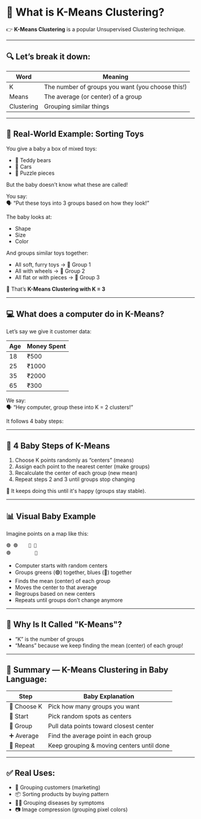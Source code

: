 
# 🎯 What is K-Means Clustering?

👉 **K-Means Clustering** is a popular Unsupervised Clustering technique.

---

## 🔍 Let’s break it down:

| Word       | Meaning                             |
|------------|-------------------------------------|
| K          | The number of groups you want (you choose this!) |
| Means      | The average (or center) of a group  |
| Clustering | Grouping similar things             |

---

## 🧸 Real-World Example: Sorting Toys

You give a baby a box of mixed toys:

- 🐻 Teddy bears  
- 🚗 Cars  
- 🧩 Puzzle pieces  

But the baby doesn’t know what these are called!

You say:  
🗣️ “Put these toys into 3 groups based on how they look!”

The baby looks at:

- Shape  
- Size  
- Color  

And groups similar toys together:

- All soft, furry toys → 🐻 Group 1  
- All with wheels → 🚗 Group 2  
- All flat or with pieces → 🧩 Group 3  

🎉 That’s **K-Means Clustering with K = 3**

---

## 💻 What does a computer do in K-Means?

Let’s say we give it customer data:

| Age | Money Spent |
|-----|--------------|
| 18  | ₹500         |
| 25  | ₹1000        |
| 35  | ₹2000        |
| 65  | ₹300         |

We say:  
🗣️ “Hey computer, group these into K = 2 clusters!”

It follows 4 baby steps:

---

## 👣 4 Baby Steps of K-Means

1. Choose K points randomly as “centers” (means)  
2. Assign each point to the nearest center (make groups)  
3. Recalculate the center of each group (new mean)  
4. Repeat steps 2 and 3 until groups stop changing  

🔁 It keeps doing this until it's happy (groups stay stable).

---

## 📊 Visual Baby Example

Imagine points on a map like this:

```
🟢 🟢    🔵 🔵
🟢         🔵
```

- Computer starts with random centers  
- Groups greens (🟢) together, blues (🔵) together  
- Finds the mean (center) of each group  
- Moves the center to that average  
- Regroups based on new centers  
- Repeats until groups don’t change anymore  

---

## 🧠 Why Is It Called "K-Means"?

- “K” is the number of groups  
- “Means” because we keep finding the mean (center) of each group!

---

## 📌 Summary — K-Means Clustering in Baby Language:

| Step          | Baby Explanation                    |
|---------------|--------------------------------------|
| 🎯 Choose K    | Pick how many groups you want       |
| 📍 Start       | Pick random spots as centers        |
| 🧲 Group       | Pull data points toward closest center |
| ➕ Average     | Find the average point in each group|
| 🔁 Repeat      | Keep grouping & moving centers until done |

---

## ✅ Real Uses:

- 🎯 Grouping customers (marketing)  
- 📦 Sorting products by buying pattern  
- 👨‍⚕️ Grouping diseases by symptoms  
- 📷 Image compression (grouping pixel colors)  
